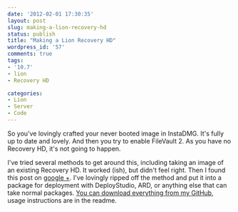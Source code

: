 ```yaml
---
date: '2012-02-01 17:30:35'
layout: post
slug: making-a-lion-recovery-hd
status: publish
title: "Making a Lion Recovery HD"
wordpress_id: '57'
comments: true
tags:
- '10.7'
- lion
- Recovery HD

categories:
- Lion
- Server
- Code
---
```


So you've lovingly crafted your never booted image in InstaDMG. It's fully up to date and lovely. And then you try to enable FileVault 2. As you have no Recovery HD, it's not going to happen.

I've tried several methods to get around this, including taking an image of an existing Recovery HD. It worked (ish), but didn't feel right. Then I found this post on [google +](https://plus.google.com/113021614344742332063/posts/8D8FJjps5C6). I've lovingly ripped off the method and put it into a package for deployment with DeployStudio, ARD, or anything else that can take normal packages. [You can download everything from my GitHub](https://github.com/grahamgilbert/Make-Recovery-HD), usage instructions are in the readme.
